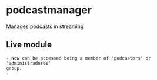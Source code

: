 # podcastmanager

Manages podcasts in streaming

## Live module

    - Now can be accessed being a member of 'podcasters' or 'administradores'
    group.
    - 
